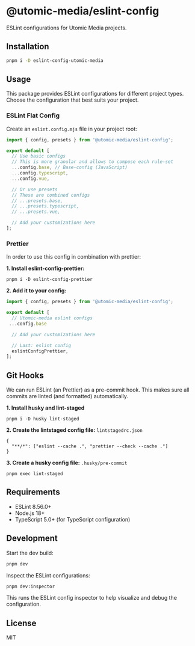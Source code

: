 # @utomic-media/eslint-config

ESLint configurations for Utomic Media projects.

## Installation

```bash
pnpm i -D eslint-config-utomic-media
```

## Usage

This package provides ESLint configurations for different project types. Choose the configuration that best suits your project.

### ESLint Flat Config

Create an `eslint.config.mjs` file in your project root:

```js
import { config, presets } from '@utomic-media/eslint-config';

export default [
  // Use basic configs
  // This is more granular and allows to compose each rule-set
  ...config.base, // Base-config (JavaScript)
  ...config.typescript,
  ...config.vue,

  // Or use presets
  // These are combined configs
  // ...presets.base,
  // ...presets.typescript,
  // ...presets.vue,

  // Add your customizations here
];
```

### Prettier
In order to use this config in combination with prettier:

**1. Install eslint-config-prettier:**

```shell
pnpm i -D eslint-config-prettier
```

**2. Add it to your config:**
```js
import { config, presets } from '@utomic-media/eslint-config';

export default [
  // Utomic-media eslint configs
 ...config.base

  // Add your customizations here

  // Last: eslint config
  eslintConfigPrettier,
];
```

## Git Hooks
We can run ESLint (an Prettier) as a pre-commit hook. This makes sure all commits are linted (and formatted) automatically.

**1. Install husky and lint-staged**
```shell
pnpm i -D husky lint-staged
```
**2. Create the lintstaged config file:** `lintstagedrc.json`
```json5
{
  "**/*": ["eslint --cache .", "prettier --check --cache ."]
}
```
**3. Create a husky config file:** `.husky/pre-commit`
``` shell
pnpm exec lint-staged
```


## Requirements

- ESLint 8.56.0+
- Node.js 18+
- TypeScript 5.0+ (for TypeScript configuration)

## Development

Start the dev build:
```bash
pnpm dev
```

Inspect the ESLint configurations:

```bash
pnpm dev:inspector
```

This runs the ESLint config inspector to help visualize and debug the configuration.

## License

MIT
